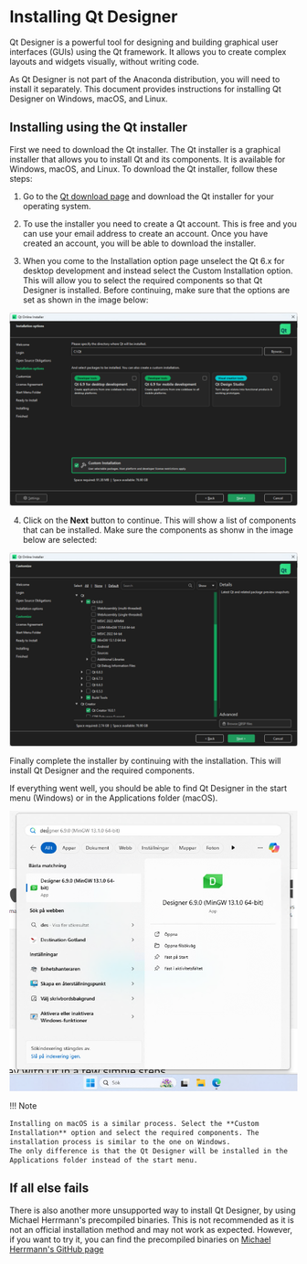 # Installing Qt Designer

Qt Designer is a powerful tool for designing and building graphical user interfaces (GUIs) using the Qt framework. It allows you to create complex layouts and widgets visually, without writing code. 

As Qt Designer is not part of the Anaconda distribution, you will need to install it separately. This document provides instructions for installing Qt Designer on Windows, macOS, and Linux.

## Installing using the Qt installer

First we need to download the Qt installer. The Qt installer is a graphical installer that allows you to install Qt and its components. It is available for Windows, macOS, and Linux. To download the Qt installer, follow these steps:

 1. Go to the [Qt download page](https://www.qt.io/download) and download the Qt installer for your operating system.

 2. To use the installer you need to create a Qt account. This is free and you can use your email address to create an account. Once you have created an account, you will be able to download the installer.

 3. When you come to the Installation option page unselect the Qt 6.x for desktop development and instead select the Custom Installation option. This will allow you to select the required components so that Qt Designer is installed. Before continuing, make sure that the options are set as shown in the image below:

 ![Qt installer](images/designer-install-01.png)

 4. Click on the **Next** button to continue. This will show a list of components that can be installed. Make sure the components as shonw in the image below are selected:

 ![Qt installer](images/designer-install-02.png)

Finally complete the installer by continuing with the installation. This will install Qt Designer and the required components.

If everything went well, you should be able to find Qt Designer in the start menu (Windows) or in the Applications folder (macOS).

![Qt installer](images/designer-install-03.png)

!!! Note

    Installing on macOS is a similar process. Select the **Custom Installation** option and select the required components. The installation process is similar to the one on Windows.
    The only difference is that the Qt Designer will be installed in the Applications folder instead of the start menu.

## If all else fails

There is also another more unsupported way to install Qt Designer, by using Michael Herrmann's precompiled binaries. This is not recommended as it is not an official installation method and may not work as expected. However, if you want to try it, you can find the precompiled binaries on [Michael Herrmann's GitHub page](https://build-system.fman.io/qt-designer-download)